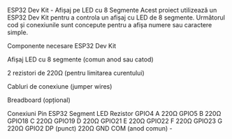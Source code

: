 ESP32 Dev Kit - Afișaj pe LED cu 8 Segmente
Acest proiect utilizează un ESP32 Dev Kit pentru a controla un afișaj cu LED de 8 segmente.
Următorul cod și conexiunile sunt concepute pentru a afișa numere sau caractere simple.

Componente necesare
ESP32 Dev Kit

Afișaj LED cu 8 segmente (comun anod sau catod)

2 rezistori de 220Ω (pentru limitarea curentului)

Cabluri de conexiune (jumper wires)

Breadboard (opțional)

Conexiuni
Pin ESP32	Segment LED	Rezistor
GPIO4	A	220Ω
GPIO5	B	220Ω
GPIO18	C	220Ω
GPIO19	D	220Ω
GPIO21	E	220Ω
GPIO22	F	220Ω
GPIO23	G	220Ω
GPIO2	DP (punct)	220Ω
GND	COM (anod comun)	-
